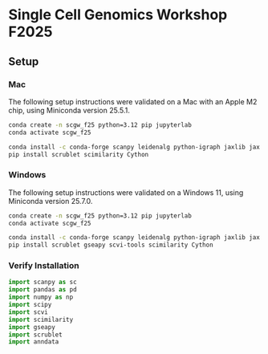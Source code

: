 # Single Cell Genomics Workshop F2025

## Setup

### Mac

The following setup instructions were validated on a Mac with an Apple M2 chip, using Miniconda version 25.5.1.

```bash
conda create -n scgw_f25 python=3.12 pip jupyterlab
conda activate scgw_f25

conda install -c conda-forge scanpy leidenalg python-igraph jaxlib jax conda-forge::scvi-tools bioconda::gseapy conda-forge::hnswlib conda-forge::python-annoy
pip install scrublet scimilarity Cython
```

### Windows

The following setup instructions were validated on a Windows 11, using Miniconda version 25.7.0.

```bash
conda create -n scgw_f25 python=3.12 pip jupyterlab
conda activate scgw_f25

conda install -c conda-forge scanpy leidenalg python-igraph jaxlib jax conda-forge::hnswlib conda-forge::python-annoy
pip install scrublet gseapy scvi-tools scimilarity Cython
```

### Verify Installation

```python
import scanpy as sc
import pandas as pd
import numpy as np
import scipy
import scvi
import scimilarity
import gseapy
import scrublet
import anndata
```
